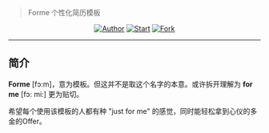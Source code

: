 > Forme 个性化简历模板

<p align="center">
<a href="https://github.com/zhaohaihao"><img alt="Author" src="https://img.shields.io/badge/author-hilox-FF4500.svg"/></a>
<a href="https://github.com/zhaohaihao/forme/stargazers"><img alt="Start" src="https://img.shields.io/github/stars/zhaohaihao/forme.svg?label=Stars&style=social"/></a>
<a href="https://github.com/zhaohaihao/forme/network/members"><img alt="Fork" src="https://img.shields.io/github/forks/zhaohaihao/forme.svg?label=Forks&style=social"/></a>
</p>

------------------------------
## 简介

**Forme** [fɔ:m]，意为模板。但这并不是取这个名字的本意。或许拆开理解为 **for me** [fɔ: mi:] 更为贴切。

希望每个使用该模板的人都有种 "just for me" 的感觉，同时能轻松拿到心仪的多金的Offer。

